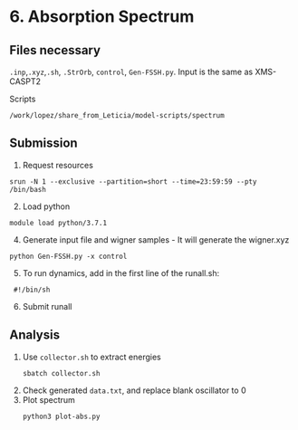 # 6. Absorption Spectrum
## Files necessary
```.inp```,```.xyz```,```.sh```, ```.StrOrb```, ```control```, ```Gen-FSSH.py```. Input is the same as XMS-CASPT2

Scripts
```
/work/lopez/share_from_Leticia/model-scripts/spectrum
```

## Submission

1. Request resources
```
srun -N 1 --exclusive --partition=short --time=23:59:59 --pty /bin/bash
```
2. Load python
```
module load python/3.7.1
```

4. Generate input file and wigner samples - It will generate the wigner.xyz
```
python Gen-FSSH.py -x control
```
5. To run dynamics, add in the first line of the runall.sh:  
```
 #!/bin/sh
```
6. Submit runall

## Analysis
1. Use ```collector.sh``` to extract energies
   ```
   sbatch collector.sh
   ```
2. Check generated ```data.txt```, and replace blank oscillator to 0
3. Plot spectrum
   ```
   python3 plot-abs.py
   ````

